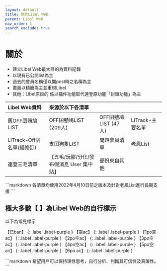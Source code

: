 ```yaml
---
layout: default
title: 閞於Libel Web
parent: Libel Web
nav_order: 1
search_exclude: true
---
```


# 關於

- 建立Libel Web最大目的為資料記錄
 - 以現有已公開list為主
 - 過去的會員名稱僅以開post時之名稱為主
- 盡量以精簡為主並重現Libel
- 其他：Libel原目的 係以插件功能取代連登原功能「封鎖功能」為主

<div class="code-example" markdown="1">

| Libel Web資料 | 來源於以下各清單 |  |  |
|:-----|:-----|:-----|:-----|
| 舊OFF囝戇鳩LIST | OFF囝戇鳩LIST (209人) | OFF囝戇鳩LIST (47人) | LITrack-主要名單 |
| LITrack-Off囝名單(經修訂) | 支囝狗隻LIST  | 問題會員清單 | 老鳳List |
| 連登三毛清單 | 【五毛/玩膠/分化/發布假消息 User 集中貼】 | 部份來自其他 |  |

</div>
```markdown
各清單均使用2022年4月10日前之版本及針對老鳳List進行長期支援
```

<div class="code-example" markdown="1">

## 極大多數【  】為Libel Web的自行標示

以下為常見標示

【已ban】
{: .label .label-purple }
【空ac】
{: .label .label-purple }
【1po空ac】
{: .label .label-purple }
【2po空ac】
{: .label .label-purple }
【3po空ac】
{: .label .label-purple }
【4po空ac】
{: .label .label-purple }
【5po空ac】
{: .label .label-purple }
【6po ac】
{: .label .label-purple }

</div>
```markdown
希望用戶可以保持理性思考，自行分析、判斷其可信性及真確性。
```
